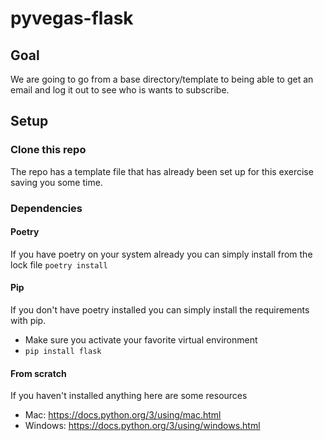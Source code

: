 # pyvegas-flask

## Goal
We are going to go from a base directory/template to being able to get an email and log it out to see who is wants to subscribe.

## Setup

### Clone this repo
The repo has a template file that has already been set up for this exercise saving you some time.

### Dependencies

#### Poetry
If you have poetry on your system already you can simply install from the lock file
`poetry install`

#### Pip
If you don't have poetry installed you can simply install the requirements with pip.
* Make sure you activate your favorite virtual environment
* `pip install flask`

#### From scratch
If you haven't installed anything here are some resources
* Mac: https://docs.python.org/3/using/mac.html
* Windows: https://docs.python.org/3/using/windows.html
